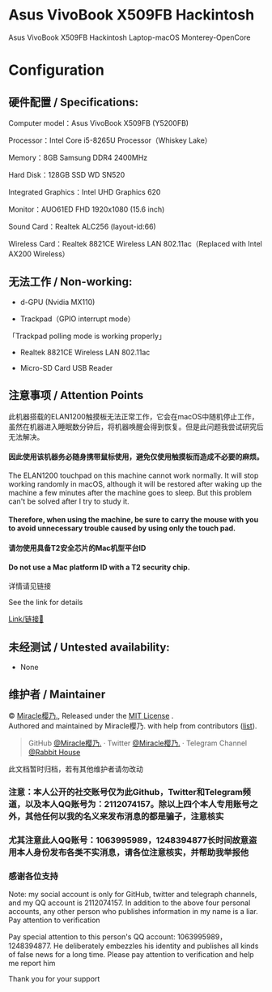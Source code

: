 # Asus VivoBook X509FB Hackintosh
Asus VivoBook X509FB Hackintosh Laptop-macOS Monterey-OpenCore

# Configuration

## 硬件配置 / Specifications:

Computer model：Asus VivoBook X509FB (Y5200FB)

Processor：Intel Core i5-8265U Processor（Whiskey Lake）

Memory：8GB Samsung DDR4 2400MHz

Hard Disk：128GB SSD WD SN520

Integrated Graphics：Intel UHD Graphics 620

Monitor：AUO61ED FHD 1920x1080 (15.6 inch)

Sound Card：Realtek ALC256 (layout-id:66)

Wireless Card：Realtek 8821CE Wireless LAN 802.11ac（Replaced with Intel AX200 Wireless）

## 无法工作 / Non-working:

- d-GPU (Nvidia MX110)

- Trackpad（GPIO interrupt mode）

「Trackpad polling mode is working properly」

- Realtek 8821CE Wireless LAN 802.11ac

- Micro-SD Card USB Reader

## 注意事项 / Attention Points

此机器搭载的ELAN1200触摸板无法正常工作，它会在macOS中随机停止工作，虽然在机器进入睡眠数分钟后，将机器唤醒会得到恢复。但是此问题我尝试研究后无法解决。
#### 因此使用该机器务必随身携带鼠标使用，避免仅使用触摸板而造成不必要的麻烦。

The ELAN1200 touchpad on this machine cannot work normally. It will stop working randomly in macOS, although it will be restored after waking up the machine a few minutes after the machine goes to sleep. But this problem can't be solved after I try to study it.
#### Therefore, when using the machine, be sure to carry the mouse with you to avoid unnecessary trouble caused by using only the touch pad.

#### 请勿使用具备T2安全芯片的Mac机型平台ID
#### Do not use a Mac platform ID with a T2 security chip.

详情请见链接

See the link for details

[Link/链接🔗](https://github.com/VoodooI2C/VoodooI2C/issues/321)

## 未经测试 / Untested availability:

- None

## 维护者 / Maintainer

© [Miracle樱乃.](https://github.com/Miracle-Sakuno), Released under the [MIT License](./LICENSE) .<br>
Authored and maintained by Miracle樱乃. with help from contributors ([list](https://github.com/Miracle-Sakuno/Asus-VivoBook-X509FB-Hackintosh/graphs/contributors)).

> GitHub [@Miracle樱乃.](https://github.com/Miracle-Sakuno) · Twitter [@Miracle樱乃.](https://twitter.com/Miracle_Sakuno) · Telegram Channel [@Rabbit House](https://t.me/RabbitHouse_i)

此文档暂时归档，若有其他维护者请勿改动

### 注意：本人公开的社交账号仅为此Github，Twitter和Telegram频道，以及本人QQ账号为：2112074157。除以上四个本人专用账号之外，其他任何以我的名义来发布消息的都是骗子，注意核实
### 尤其注意此人QQ账号：1063995989，1248394877长时间故意盗用本人身份发布各类不实消息，请各位注意核实，并帮助我举报他
### 感谢各位支持

Note: my social account is only for GitHub, twitter and telegraph channels, and my QQ account is 2112074157. In addition to the above four personal accounts, any other person who publishes information in my name is a liar. Pay attention to verification

Pay special attention to this person's QQ account: 1063995989，1248394877. He deliberately embezzles his identity and publishes all kinds of false news for a long time. Please pay attention to verification and help me report him

Thank you for your support
